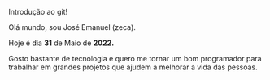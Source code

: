 Introdução ao git!

Olá mundo, sou José Emanuel (zeca).

Hoje é dia **31** de Maio de **2022.**

Gosto bastante de tecnologia e quero me tornar um bom programador para trabalhar em grandes projetos que ajudem a melhorar a vida das pessoas.

